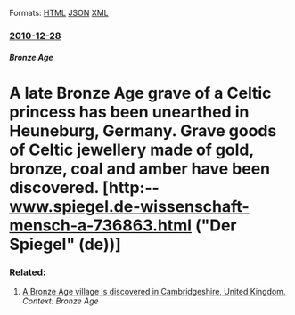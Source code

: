 
Formats: [HTML](/news/2010/12/28/a-late-bronze-age-grave-of-a-celtic-princess-has-been-unearthed-in-heuneburg-germany-grave-goods-of-celtic-jewellery-made-of-gold-bronze.html)  [JSON](/news/2010/12/28/a-late-bronze-age-grave-of-a-celtic-princess-has-been-unearthed-in-heuneburg-germany-grave-goods-of-celtic-jewellery-made-of-gold-bronze.json)  [XML](/news/2010/12/28/a-late-bronze-age-grave-of-a-celtic-princess-has-been-unearthed-in-heuneburg-germany-grave-goods-of-celtic-jewellery-made-of-gold-bronze.xml)  

### [2010-12-28](/news/2010/12/28/index.md)

##### Bronze Age
# A late Bronze Age grave of a Celtic princess has been unearthed in Heuneburg, Germany. Grave goods of Celtic jewellery made of gold, bronze, coal and amber have been discovered. [http:--www.spiegel.de-wissenschaft-mensch-a-736863.html ("Der Spiegel" (de))]




### Related:

1. [A Bronze Age village is discovered in Cambridgeshire, United Kingdom. ](/news/2016/01/12/a-bronze-age-village-is-discovered-in-cambridgeshire-united-kingdom.md) _Context: Bronze Age_
